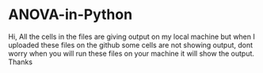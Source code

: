 # ANOVA-in-Python
Hi,
All the cells in the files are giving output on my local machine but when I uploaded these files on the github some cells are not showing output, 
dont worry when you will run these files on your machine it will show the output. 
Thanks
